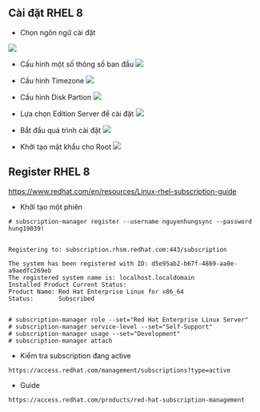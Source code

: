 ## Cài đặt RHEL 8


- Chọn ngôn ngữ cài đặt

![](https://i.imgur.com/Cn1FwLS.png)


- Cấu hình một số thông số ban đầu
![](https://i.imgur.com/oOOJEOz.png)

- Cấu hình Timezone
![](https://i.imgur.com/m09ZZ0R.png)

- Cấu hình Disk Partion
![](https://i.imgur.com/5UFprDx.png)

- Lựa chọn Edition Server để cài đặt
![](https://i.imgur.com/DvW5sk4.png)


- Bắt đầu quá trình cài đặt
![](https://i.imgur.com/1J8uNpK.png)

- Khởi tạo mật khẩu cho Root
![](https://i.imgur.com/3kxe1ke.png)


## Register RHEL 8


https://www.redhat.com/en/resources/Linux-rhel-subscription-guide


- Khởi tạo một phiên 

```
# subscription-manager register --username nguyenhungsync --password hung19039!


Registering to: subscription.rhsm.redhat.com:443/subscription

The system has been registered with ID: d5e95ab2-b67f-4869-aa0e-a9aedfc269eb
The registered system name is: localhost.localdomain
Installed Product Current Status:
Product Name: Red Hat Enterprise Linux for x86_64
Status:       Subscribed


# subscription-manager role --set="Red Hat Enterprise Linux Server"
# subscription-manager service-level --set="Self-Support"
# subscription-manager usage --set="Development"
# subscription-manager attach
```

- Kiểm tra subscription đang active
```
https://access.redhat.com/management/subscriptions?type=active
```

- Guide
```
https://access.redhat.com/products/red-hat-subscription-management
```